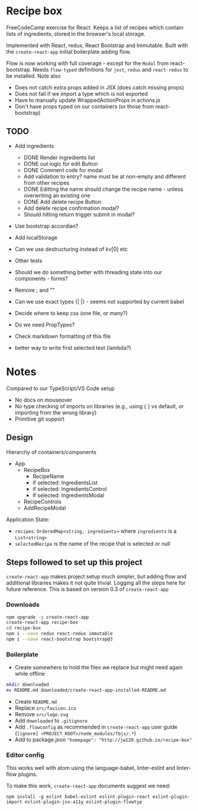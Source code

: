 # Recipe box

FreeCodeCamp exercise for React. Keeps a list of recipes which contain lists of ingredients, stored
in the browser's local storage.

Implemented with React, redux, React Bootstrap and Immutable. Built with the `create-react-app` initial boilerplate adding flow.

Flow is now working with full coverage - except for the `Modal` from react-bootstrap. Needs `flow-typed` definitions for `jest`, `redux` and `react-redux` to be installed. Note also

* Does not catch extra props added in JSX (does catch missing props)
* Does not fail if we import a type which is not exported
* Have to manually update WrappedActionProps in actions.js
* Don't have props typed on our containers (or those from react-bootstrap)

## TODO

* Add ingredients
   + DONE Render ingredients list
   + DONE out logic for edit Button
   + DONE Comment code for modal
   + Add validation to entry? name must be at non-empty and different from other recipes
   + DONE Editting the name should change the recipe name - unless overwriting an existing one
   + DONE Add delete recipe Button
   + Add delete recipe confirmation modal?
   + Should hitting return trigger submit in modal?
* Use bootstrap accordian?
* Add localStorage

* Can we use destructuring instead of kv[0] etc
* Other tests
* Should we do something better with threading state into our components - forms?
* Remove ; and ""
* Can we use exact types {| |} - seems not supported by current babel
* Decide where to keep css (one file, or many?)
* Do we need PropTypes?
* Check markdown formatting of this file
* better way to write first selected test (lambda?)

# Notes

Compared to our TypeScript/VS Code setup
* No docs on mouseover
* No type checking of imports on libraries (e.g., using { } vs default, or importing from the wrong library)
* Primitive git support

## Design

Hierarchy of containers/components
* App
  + RecipeBox
    - RecipeName
    - if selected: IngredientsList
    - if selected: IngredientsControl
    - if selected: IngredientsModal
  + RecipeControls
  + AddRecipeModal

Application State:
* `recipes`: `OrderedMap<string, ingredients>` where `ingredients` is a `List<string>`
* `selectedRecipe` is the name of the recipe that is
selected or null


## Steps followed to set up this project

`create-react-app` makes project setup much simpler, but adding flow and additional libraries
makes it not quite trivial. Logging all the steps here for future reference. This is based on version
0.3 of `create-react-app`

### Downloads

```sh
npm upgrade -g create-react-app
create-react-app recipe-box
cd recipe-box
npm i --save redux react-redux immutable
npm i --save react-bootstrap bootstrap@3
```

### Boilerplate

* Create somewhere to hold the files we replace but might need again while offline

```sh
mkdir downloaded
mv README.md downloaded/create-react-app-installed-README.md
```

* Create `README.md`
* Replace `src/favicon.ico`
* Remove `src/logo.svg`
* Add `downloaded` to `.gitignore`
* Add `.flowconfig` as recommended in `create-react-app` user guide (`[ignore]
<PROJECT_ROOT>/node_modules/fbjs/.*`)
* Add to package.json `"homepage": "http://jw120.github.io/recipe-box"`

### Editor config

This works well with atom using the language-babel, linter-eslint and linter-flow plugins.

To make this work, `create-react-app` documents suggest we need:

```
npm install -g eslint babel-eslint eslint-plugin-react eslint-plugin-import eslint-plugin-jsx-a11y eslint-plugin-flowtyp
```

